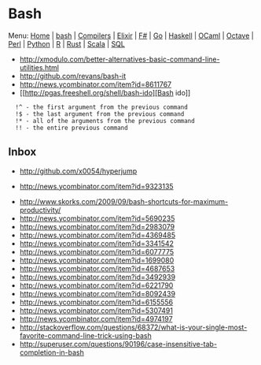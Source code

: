 # Bash

Menu: [Home](README.md) | [bash](bash.md) | [Compilers](compilers.md) | [Elixir](elixir.md) |  [F#](fsharp.ms) | [Go](go.md) | [Haskell](haskell.md) | [OCaml](ocaml.md) | [Octave](octave.md) | [Perl](perl.md) | [Python](python.md) | [R](r.md) | [Rust](rust.md) | [Scala](scala.md)  | [SQL](sql.md)


+ http://xmodulo.com/better-alternatives-basic-command-line-utilities.html
+ http://github.com/revans/bash-it
+ http://news.ycombinator.com/item?id=8611767
+ [[http://pgas.freeshell.org/shell/bash-ido][Bash ido]]


```
  !^ - the first argument from the previous command
  !$ - the last argument from the previous command
  !* - all of the arguments from the previous command
  !! - the entire previous command
```

## Inbox
+ http://github.com/x0054/hyperjump
 - http://news.ycombinator.com/item?id=9323135
+ http://www.skorks.com/2009/09/bash-shortcuts-for-maximum-productivity/
+ http://news.ycombinator.com/item?id=5690235
+ http://news.ycombinator.com/item?id=2983079
+ http://news.ycombinator.com/item?id=4369485
+ http://news.ycombinator.com/item?id=3341542
+ http://news.ycombinator.com/item?id=6077775
+ http://news.ycombinator.com/item?id=1699080
+ http://news.ycombinator.com/item?id=4687653
+ http://news.ycombinator.com/item?id=3492939
+ http://news.ycombinator.com/item?id=6221790
+ http://news.ycombinator.com/item?id=8092439
+ http://news.ycombinator.com/item?id=6155556
+ http://news.ycombinator.com/item?id=5307491
+ http://news.ycombinator.com/item?id=4974197
+ http://stackoverflow.com/questions/68372/what-is-your-single-most-favorite-command-line-trick-using-bash
+ http://superuser.com/questions/90196/case-insensitive-tab-completion-in-bash
